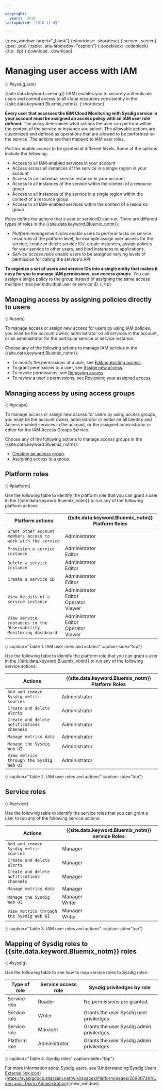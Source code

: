 ```yaml
---

copyright:
  years:  2018
lastupdated: "2018-11-05"

---
```


{:new_window: target="_blank"}
{:shortdesc: .shortdesc}
{:screen: .screen}
{:pre: .pre}
{:table: .aria-labeledby="caption"}
{:codeblock: .codeblock}
{:tip: .tip}
{:download: .download}

 
# Managing user access with IAM
{: #sysdig_iam}

{{site.data.keyword.iamlong}} (IAM) enables you to securely authenticate users and control access to all cloud resources consistently in the {{site.data.keyword.Bluemix_notm}}. 
{:shortdesc}

**Every user that accesses the IBM Cloud Monitoring with Sysdig service in your account must be assigned an access policy with an IAM user role defined.** The policy determines what actions the user can perform within the context of the service or instance you select. The allowable actions are customized and defined as operations that are allowed to be performed on the service. The actions are then mapped to IAM user roles.

*Policies* enable access to be granted at different levels. Some of the options include the following: 

* Access to all IAM-enabled services in your account
* Access across all instances of the service in a single region in your account
* Access to an individual service instance in your account
* Access to all instances of the service within the context of a resource group
* Access to all instances of the service in a single region within the context of a resource group
* Access to all IAM-enabled services within the context of a resource group

*Roles* define the actions that a user or serviceID can run. There are different types of roles in the {{site.data.keyword.Bluemix_notm}}:

* *Platform management roles* enable users to perform tasks on service resources at the platform level, for example assign user access for the service, create or delete service IDs, create instances, assign policies for your service to other users, and bind instances to applications.
* *Service access roles* enable users to be assigned varying levels of permission for calling the service's API.

**To organize a set of users and service IDs into a single entity that makes it easy for you to manage IAM permissions, use *access groups*.** You can assign a single policy to the group instead of assigning the same access multiple times per individual user or service ID.
{: tip}



## Managing access by assigning policies directly to users
{: #users}

To manage access or assign new access for users by using IAM policies, you must be the account owner, administrator on all services in the account, or an administrator for the particular service or service instance. 

Choose any of the following actions to manage IAM policies in the {{site.data.keyword.Bluemix_notm}}:

* To modify the permissions of a user, see [Editing existing access](/docs/iam/mngiam.html#editing-existing-access).
* To grant permissions to a user, see [Assign new access](/docs/iam/mngiam.html#assignaccess).
* To revoke permissions, see [Removing access](/docs/iam/mngiam.html#removing-access).
* To review a user's permissions, see [Reviewing your assigned access](/docs/iam/mngiam.html#reviewing-your-assigned-access).


## Managing access by using access groups
{: #groups}

To manage access or assign new access for users by using access groups, you must be the account owner, administrator or editor on all Identity and Access enabled services in the account, or the assigned administrator or editor for the IAM Access Groups Service. 

Choose any of the following actions to manage access groups in the {{site.data.keyword.Bluemix_notm}}:

* [Creating an access group](/docs/iam/groups.html#creating-an-access-group).
* [Assigning access to a group](/docs/iam/groups.html#assigning-access-to-a-group).


## Platform roles
{: #platform}

Use the following table to identify the platform role that you can grant a user in the {{site.data.keyword.Bluemix_notm}} to run any of the following platform actions:

| Platform actions                                                        | {{site.data.keyword.Bluemix_notm}} Platform Roles    | 
|-------------------------------------------------------------------------|------------------------------------------------------|
| `Grant other account members access to work with the service`           | Administrator                                        | 
| `Provision a service instance`                                          | Administrator </br>Editor                            | 
| `Delete a service instance`                                             | Administrator </br>Editor                            | 
| `Create a service ID`                                                   | Administrator </br>Editor                            |
| `View details of a service instance`                                    | Administrator </br>Editor </br>Operator </br>Viewer  | 
| `View service instances in the Observability Monitoring dashboard`      | Administrator </br>Editor </br>Operator </br>Viewer  | 
{: caption="Table 1. IAM user roles and actions" caption-side="top"}

Use the following table to identify the platform role that you can grant a user in the {{site.data.keyword.Bluemix_notm}} to run any of the following service actions:

| Actions                                                                    | {{site.data.keyword.Bluemix_notm}} Platform Roles     | 
|----------------------------------------------------------------------------|------------------------------------------------------|
| `Add and remove Sysdig metric sources`                                     | Administrator                                        |
| `Create and delete alerts`                                                 | Administrator                                        | 
| `Create and delete notifications channels`                                 | Administrator                                        | 
| `Manage metrics data`                                                      | Administrator                                        |
| `Manage the Sysdig Web UI`                                                 | Administrator                                        |
| `View metrics through the Sysdig Web UI`                                   | Administrator                                        | 
{: caption="Table 2. IAM user roles and actions" caption-side="top"}


## Service roles
{: #service}

Use the following table to identify the service roles that you can grant a user to run any of the following service actions:

| Actions                                                                    | {{site.data.keyword.Bluemix_notm}} service Roles     | 
|----------------------------------------------------------------------------|------------------------------------------------------|
| `Add and remove Sysdig metric sources`                                     | Manager                                              |
| `Create and delete alerts`                                                 | Manager                                              | 
| `Create and delete notifications channels`                                 | Manager                                              | 
| `Manage metrics data`                                                      | Manager                                              |
| `Manage the Sysdig Web UI`                                                 | Manager </br>Writer                                  |
| `View metrics through the Sysdig Web UI`                                   | Manager </br>Writer                                  | 
{: caption="Table 3. IAM user roles and actions" caption-side="top"}


## Mapping of Sysdig roles to {{site.data.keyword.Bluemix_notm}} roles
{: #sysdig}

Use the following table to see how to map service roles to Sysdig roles:

| Type of role        |Service access role | Sysdig priviledges by role                 | 
|---------------------|--------------------|---------------------------------------------|
| Service role        | Reader             | No permissions are granted.                 | 
| Service role        | Writer             | Grants the user Sysdig user priviledges.    |
| Service role        | Manager            | Grants the user Sysdig admin priviledges.   | 
| Platform role       | Administrator      | Grants the user Sysdig admin priviledges.   | 
{: caption="Table 4. Sysdig roles" caption-side="top"}

For more information about Sysdig users, see [Understanding Sysdig Users [External link icon](../../icons/launch-glyph.svg "External link icon")](https://sysdigdocs.atlassian.net/wiki/spaces/Platform/pages/206307381/User+and+Team+Administration){:new_window}.



